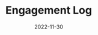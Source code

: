 ---
tags:
  - tooling
title: "Engagement Log"
date: 2022-11-30
description: 
authors:
  - tom, hnh
menu: 
toc: false
notice: 
bounty: 100
due_date: 
status: Done
PICs:
  - tom, hnh
type: tooling
---